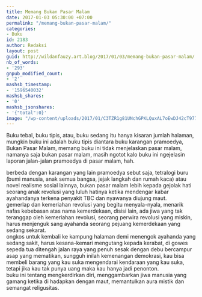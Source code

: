 ```yaml
---
title: Memang Bukan Pasar Malam
date: 2017-01-03 05:30:00 +07:00
permalink: "/memang-bukan-pasar-malam/"
categories:
- Buku
id: 2183
author: Redaksi
layout: post
guid: http://wildanfauzy.art.blog/2017/01/03/memang-bukan-pasar-malam/
nb_of_words:
- '293'
gnpub_modified_count:
- '2'
mashsb_timestamp:
- '1596540032'
mashsb_shares:
- '0'
mashsb_jsonshares:
- '{"total":0}'
image: "/wp-content/uploads/2017/01/C3TZR1g81UNchGPKLQuxAL7oEwDJ42cT977qXjChb9qSA4xMenFyJWcdteBmBeDEEm1Axt3xrQkxtRHrYMtR8gTAZRw1iW2qDisD3zVGZXq6JmAiyBzcoUA.jpeg"
---
```


Buku tebal, buku tipis, atau, buku sedang itu hanya kisaran jumlah halaman, mungkin buku ini adalah buku tipis diantara buku karangan pramoedya, Bukan Pasar Malam, memang buku ini tidak menjelaskan pasar malam, namanya saja bukan pasar malam, masih ngotot kalo buku ini ngejelasin laporan jalan-jalan pramoedya di pasar malam, hah.

berbeda dengan karangan yang lain pramoedya sebut saja, tetralogi buru (bumi manusia, anak semua bangsa, jejak langkah dan rumah kaca) atau novel realisme sosial lainnya, bukan pasar malam lebih kepada gejolak hati seorang anak revolusi yang luluh hatinya ketika mendengar kabar ayahandanya terkena penyakit TBC dan nyawanya diujung maut.  
gemerlap dan kemeriahan revolusi yang begitu menyala-nyala, menarik nafas kebebasan atas nama kemerdekaan, disisi lain, ada jiwa yang tak teranggap oleh kemeriahan revolusi, seorang perwira revolusi yang miskin, harus menjenguk sang ayahanda seorang pejuang kemerdekaan yang sedang sekarat.  
ongkos untuk kembali ke kampung halaman demi menengok ayahanda yang sedang sakit, harus kesana-kemari mengutang kepada kerabat, di gowes sepeda tua ditengah jalan raya yang penuh sesak dengan debu bercampur asap yang mematikan, sungguh inilah kemenangan demokrasi, kau bisa membeli barang yang kau suka mengendarai kendaraan yang kau suka, tetapi jika kau tak punya uang maka kau hanya jadi penonton.  
buku ini tentang mengkerdirkan diri, menggambarkan jiwa manusia yang gamang ketika di hadapkan dengan maut, memantulkan aura mistik dan semangat religusitas.